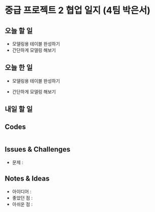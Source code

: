 # 중급 프로젝트 2 협업 일지 (4팀 박은서)

## 오늘 할 일
* 모델링용 테이블 완성하기
* 간단하게 모델링 해보기
## 오늘 한 일
* 모델링용 테이블 완성하기
> 
* 간단하게 모델링 해보기
## 내일 할 일

## Codes
```ruby

```
## Issues & Challenges
* 문제 : 
## Notes & Ideas
* 아이디어 : 
* 좋았던 점 : 
* 아쉬운 점 : 
